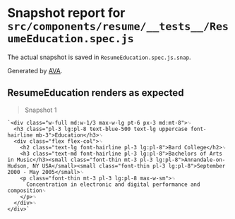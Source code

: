 # Snapshot report for `src/components/resume/__tests__/ResumeEducation.spec.js`

The actual snapshot is saved in `ResumeEducation.spec.js.snap`.

Generated by [AVA](https://avajs.dev).

## ResumeEducation renders as expected

> Snapshot 1

    `<div class="w-full md:w-1/3 max-w-lg pt-6 px-3 md:mt-8">␊
      <h3 class="pl-3 lg:pl-8 text-blue-500 text-lg uppercase font-hairline mb-3">Education</h3>␊
      <div class="flex flex-col">␊
        <h2 class="text-lg font-hairline pl-3 lg:pl-8">Bard College</h2>␊
        <h3 class="text-md font-hairline pl-3 lg:pl-8">Bachelors of Arts in Music</h3><small class="font-thin mt-3 pl-3 lg:pl-8">Annandale-on-Hudson, NY USA</small><small class="font-thin pl-3 lg:pl-8">September 2000 - May 2005</small>␊
        <p class="font-thin mt-3 pl-3 lg:pl-8 max-w-sm">␊
          Concentration in electronic and digital performance and composition␊
        </p>␊
      </div>␊
    </div>`
